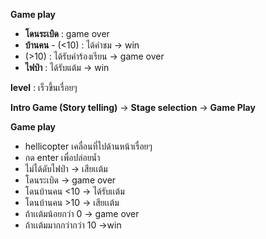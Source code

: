 **Game play**

- **โดนระเบิด** : game over
- **บ้านคน** - (<10) : ได้คำชม -> win
- (>10) : ได้รับคำร้องเรียน -> game over
- **ไฟป่า** : ได้รับแต้ม -> win

**level** : เร็วขึ้นเรื่อยๆ

**Intro Game (Story telling)**
-> **Stage selection**
-> **Game Play**

**Game play**
- hellicopter เคลื่อนที่ไปด้านหน้าเรื่อยๆ
- กด enter เพื่อปล่อยน้ำ
- ไม่ได้ดับไฟป่า -> เสียเเต้ม
- โดนระเบิด -> game over
- โดนบ้านคน <10 -> ได้รับเเต้ม
- โดนบ้านคน >10 -> เสียเเต้ม
- ถ้าเเต้มน้อยกว่า 0 -> game over
- ถ้าเเต้มมากกว่ากว่า 10 ->win
